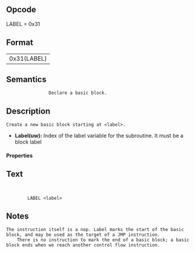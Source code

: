  

## Opcode

  LABEL = 0x31

## Format

| |
| --- |
| 0x31(LABEL) | Label |


## Semantics




                    Declare a basic block.

## Description


    Create a new basic block starting at <label>.

- **Label(uw):** Index of the label variable for the subroutine. It must be a block label

#### Properties


## Text
```
    

		LABEL <label>
```



## Notes



    The instruction itself is a nop. Label marks the start of the basic block, and may be used as the target of a JMP instruction.
		There is no instruction to mark the end of a basic block; a basic block ends when we reach another control flow instruction.
